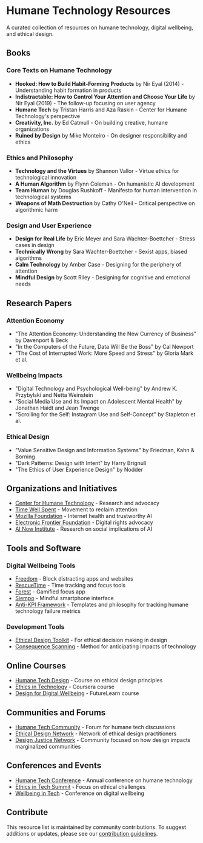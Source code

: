 # Humane Technology Resources

A curated collection of resources on humane technology, digital wellbeing, and ethical design.

## Books

### Core Texts on Humane Technology
- **Hooked: How to Build Habit-Forming Products** by Nir Eyal (2014) - Understanding habit formation in products
- **Indistractable: How to Control Your Attention and Choose Your Life** by Nir Eyal (2019) - The follow-up focusing on user agency
- **Humane Tech** by Tristan Harris and Aza Raskin - Center for Humane Technology's perspective
- **Creativity, Inc.** by Ed Catmull - On building creative, humane organizations
- **Ruined by Design** by Mike Monteiro - On designer responsibility and ethics

### Ethics and Philosophy
- **Technology and the Virtues** by Shannon Vallor - Virtue ethics for technological innovation
- **A Human Algorithm** by Flynn Coleman - On humanistic AI development
- **Team Human** by Douglas Rushkoff - Manifesto for human intervention in technological systems
- **Weapons of Math Destruction** by Cathy O'Neil - Critical perspective on algorithmic harm

### Design and User Experience
- **Design for Real Life** by Eric Meyer and Sara Wachter-Boettcher - Stress cases in design
- **Technically Wrong** by Sara Wachter-Boettcher - Sexist apps, biased algorithms
- **Calm Technology** by Amber Case - Designing for the periphery of attention
- **Mindful Design** by Scott Riley - Designing for cognitive and emotional needs

## Research Papers

### Attention Economy
- "The Attention Economy: Understanding the New Currency of Business" by Davenport & Beck
- "In the Computers of the Future, Data Will Be the Boss" by Cal Newport
- "The Cost of Interrupted Work: More Speed and Stress" by Gloria Mark et al.

### Wellbeing Impacts
- "Digital Technology and Psychological Well-being" by Andrew K. Przybylski and Netta Weinstein
- "Social Media Use and Its Impact on Adolescent Mental Health" by Jonathan Haidt and Jean Twenge
- "Scrolling for the Self: Instagram Use and Self-Concept" by Stapleton et al.

### Ethical Design
- "Value Sensitive Design and Information Systems" by Friedman, Kahn & Borning
- "Dark Patterns: Design with Intent" by Harry Brignull
- "The Ethics of User Experience Design" by Nodder

## Organizations and Initiatives

- [Center for Humane Technology](https://www.humanetech.com/) - Research and advocacy
- [Time Well Spent](https://www.timewellspent.io/) - Movement to reclaim attention
- [Mozilla Foundation](https://foundation.mozilla.org/en/) - Internet health and trustworthy AI
- [Electronic Frontier Foundation](https://www.eff.org/) - Digital rights advocacy
- [AI Now Institute](https://ainowinstitute.org/) - Research on social implications of AI

## Tools and Software

### Digital Wellbeing Tools
- [Freedom](https://freedom.to/) - Block distracting apps and websites
- [RescueTime](https://www.rescuetime.com/) - Time tracking and focus tools
- [Forest](https://www.forestapp.cc/) - Gamified focus app
- [Siempo](https://www.siempo.co/) - Mindful smartphone interface
- [Anti-KPI Framework](./anti-kpi-framework/README.md) - Templates and philosophy for tracking humane technology failure metrics

### Development Tools
- [Ethical Design Toolkit](https://ethicaldesigntoolkit.org/) - For ethical decision making in design
- [Consequence Scanning](https://doteveryone.org.uk/project/consequence-scanning/) - Method for anticipating impacts of technology

## Online Courses

- [Humane Tech Design](https://www.humanetechdesign.com/) - Course on ethical design principles
- [Ethics in Technology](https://www.coursera.org/learn/ethics-technology) - Coursera course
- [Design for Digital Wellbeing](https://www.futurelearn.com/courses/digital-wellbeing) - FutureLearn course

## Communities and Forums

- [Humane Tech Community](https://community.humanetech.com/) - Forum for humane tech discussions
- [Ethical Design Network](https://ethicaldesign.net/) - Network of ethical design practitioners
- [Design Justice Network](https://designjustice.org/) - Community focused on how design impacts marginalized communities

## Conferences and Events

- [Humane Tech Conference](https://humanetechconference.com/) - Annual conference on humane technology
- [Ethics in Tech Summit](https://ethicsintechsummit.com/) - Focus on ethical challenges
- [Wellbeing in Tech](https://wellbeingintech.com/) - Conference on digital wellbeing

## Contribute

This resource list is maintained by community contributions. To suggest additions or updates, please see our [contribution guidelines](../CONTRIBUTING.md). 